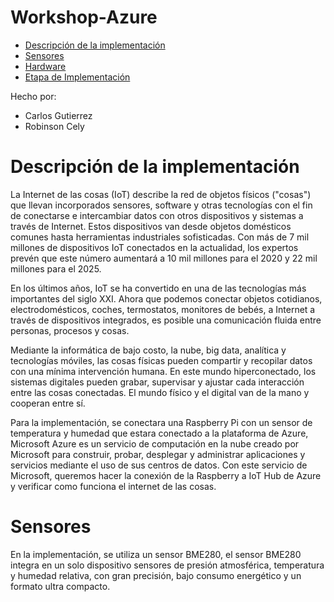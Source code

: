 # Workshop-Azure

- [Descripción de la implementación](#descripcion-de-la-implementacion)
- [Sensores](#etapa-de-desarrollo)
- [Hardware](#hardware)
- [Etapa de Implementación](#etapa-de-implementación)

Hecho por:
- Carlos Gutierrez
- Robinson Cely

# Descripción de la implementación

La Internet de las cosas (IoT) describe la red de objetos físicos ("cosas") que llevan incorporados sensores, software y otras tecnologías con el fin de conectarse e intercambiar datos con otros dispositivos y sistemas a través de Internet. Estos dispositivos van desde objetos domésticos comunes hasta herramientas industriales sofisticadas. Con más de 7 mil millones de dispositivos IoT conectados en la actualidad, los expertos prevén que este número aumentará a 10 mil millones para el 2020 y 22 mil millones para el 2025.

En los últimos años, IoT se ha convertido en una de las tecnologías más importantes del siglo XXI. Ahora que podemos conectar objetos cotidianos, electrodomésticos, coches, termostatos, monitores de bebés, a Internet a través de dispositivos integrados, es posible una comunicación fluida entre personas, procesos y cosas.

Mediante la informática de bajo costo, la nube, big data, analítica y tecnologías móviles, las cosas físicas pueden compartir y recopilar datos con una mínima intervención humana. En este mundo hiperconectado, los sistemas digitales pueden grabar, supervisar y ajustar cada interacción entre las cosas conectadas. El mundo físico y el digital van de la mano y cooperan entre sí.

Para la implementación, se conectara una Raspberry Pi con un sensor de temperatura y humedad que estara conectado a la plataforma de Azure, Microsoft Azure es un servicio de computación en la nube creado por Microsoft para construir, probar, desplegar y administrar aplicaciones y servicios mediante el uso de sus centros de datos. Con este servicio de Microsoft, queremos hacer la conexión de la Raspberry a IoT Hub de Azure y verificar como funciona el internet de las cosas.

# Sensores

En la implementación, se utiliza un sensor BME280, el sensor BME280 integra en un solo dispositivo sensores de presión atmosférica, temperatura y humedad relativa, con gran precisión, bajo consumo energético y un formato ultra compacto.


